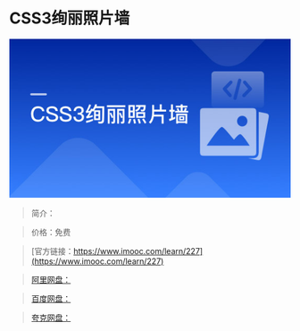 # CSS3绚丽照片墙

![img](../../assets/5fe442e100010ce405400304.jpg)

> 简介：

> 价格：免费

> [官方链接：https://www.imooc.com/learn/227](https://www.imooc.com/learn/227)

> [阿里网盘：]()

> [百度网盘：]()

> [夸克网盘：]()
